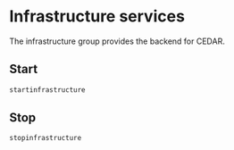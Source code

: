 # Infrastructure services

The infrastructure group provides the backend for CEDAR. 

## Start

```sh
startinfrastructure
```

## Stop

```sh
stopinfrastructure
```
